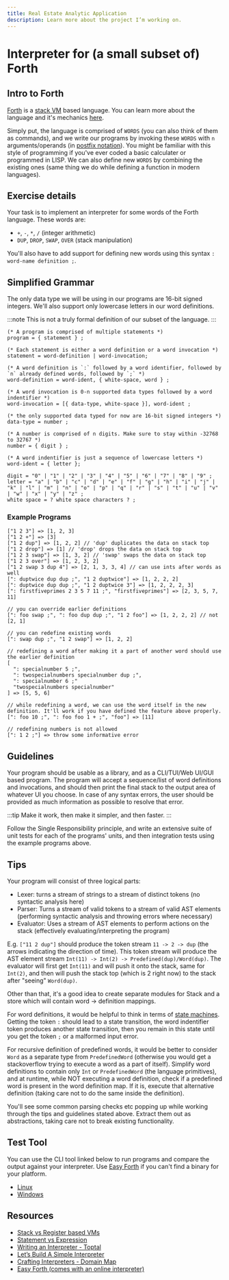```yaml
---
title: Real Estate Analytic Application
description: Learn more about the project I’m working on.
---
```

# Interpreter for (a small subset of) Forth

## Intro to Forth

[Forth](https://en.wikipedia.org/wiki/Forth_%28programming_language%29) is a [stack VM](https://en.wikipedia.org/wiki/Stack_machine) based language. You can learn more about the language and it's mechanics [here](https://www.forth.com/starting-forth/1-forth-stacks-dictionary/).

Simply put, the language is comprised of `WORDS` (you can also think of them as commands), and we write our programs by invoking these `WORDS` with `n` arguments/operands (in [postfix notation](https://en.wikipedia.org/wiki/Reverse_Polish_notation)). You might be familiar with this style of programming if you've ever coded a basic calculater or programmed in LISP. We can also define new `WORDS` by combining the existing ones (same thing we do while defining a function in modern languages).

## Exercise details

Your task is to implement an interpreter for some words of the Forth language. These words are:

- `+`, `-`, `*`, `/` (integer arithmetic)
- `DUP`, `DROP`, `SWAP`, `OVER` (stack manipulation)

You'll also have to add support for defining new words using this syntax `: word-name definition ;`.

## Simplified Grammar

The only data type we will be using in our programs are 16-bit signed integers. We'll also support only lowercase letters in our word definitions.

:::note
This is not a truly formal definition of our subset of the language.
:::

```ebnf
(* A program is comprised of multiple statements *)
program = { statement } ;

(* Each statement is either a word definition or a word invocation *)
statement = word-definition | word-invocation;

(* A word definition is `:` followed by a word identifier, followed by `n` already defined words, followed by `;` *)
word-definition = word-ident, { white-space, word } ;

(* A word invocation is 0-n supported data types followed by a word indentifier *)
word-invocation = [{ data-type, white-space }], word-ident ;

(* the only supported data typed for now are 16-bit signed integers *)
data-type = number ;

(* A number is comprised of n digits. Make sure to stay within -32768 to 32767 *)
number = { digit } ;

(* A word indentifier is just a sequence of lowercase letters *)
word-ident = { letter };

digit = "0" | "1" | "2" | "3" | "4" | "5" | "6" | "7" | "8" | "9" ;
letter = "a" | "b" | "c" | "d" | "e" | "f" | "g" | "h" | "i" | "j" | "k" | "l" | "m" | "n" | "o" | "p" | "q" | "r" | "s" | "t" | "u" | "v" | "w" | "x" | "y" | "z" ;
white space = ? white space characters ? ;
```

### Example Programs

```forth
["1 2 3"] => [1, 2, 3]
["1 2 +"] => [3]
["1 2 dup"] => [1, 2, 2] // 'dup' duplicates the data on stack top
["1 2 drop"] => [1] // 'drop' drops the data on stack top
["1 2 3 swap"] => [1, 3, 2] // 'swap' swaps the data on stack top
["1 2 3 over"] => [1, 2, 3, 2]
["1 2 swap 3 dup 4"] => [2, 1, 3, 3, 4] // can use ints after words as well
[": duptwice dup dup ;", "1 2 duptwice"] => [1, 2, 2, 2]
[": duptwice dup dup ;", "1 2 duptwice 3"] => [1, 2, 2, 2, 3]
[": firstfiveprimes 2 3 5 7 11 ;", "firstfiveprimes"] => [2, 3, 5, 7, 11]

// you can override earlier definitions
[": foo swap ;", ": foo dup dup ;", "1 2 foo"] => [1, 2, 2, 2] // not [2, 1]

// you can redefine existing words
[": swap dup ;", "1 2 swap"] => [1, 2, 2]

// redefining a word after making it a part of another word should use the earlier definition
[
  ": specialnumber 5 ;",
  ": twospecialnumbers specialnumber dup ;",
  ": specialnumber 6 ;"
  "twospecialnumbers specialnumber"
] => [5, 5, 6]

// while redefining a word, we can use the word itself in the new definition. It'll work if you have defined the feature above properly.
[": foo 10 ;", ": foo foo 1 + ;", "foo"] => [11]

// redefining numbers is not allowed
[": 1 2 ;"] => throw some informative error
```

## Guidelines

Your program should be usable as a library, and as a CLI/TUI/Web UI/GUI based program. The program will accept a sequence/list of word definitions and invocations, and should then print the final stack to the output area of whatever UI you choose. In case of any syntax errors, the user should be provided as much information as possible to resolve that error.

:::tip
Make it work, then make it simpler, and then faster.
:::

Follow the Single Responsibility principle, and write an extensive suite of unit tests for each of the programs' units, and then integration tests using the example programs above.

## Tips

Your program will consist of three logical parts:

- Lexer: turns a stream of strings to a stream of distinct tokens (no syntactic analysis here)
- Parser: Turns a stream of valid tokens to a stream of valid AST elements (performing syntactic analysis and throwing errors where necessary)
- Evaluator: Uses a stream of AST elements to perform actions on the stack (effectively evaluating/interpreting the program)

E.g. `["11 2 dup"]` should produce the token stream `11 -> 2 -> dup` (the arrows indicating the direction of time). This token stream will produce the AST element stream `Int(11) -> Int(2) -> Predefined(dup)/Word(dup)`. The evaluator will first get `Int(11)` and will push it onto the stack, same for `Int(2)`, and then will push the stack top (which is 2 right now) to the stack after "seeing" `Word(dup)`.

Other than that, it's a good idea to create separate modules for Stack and a store which will contain word -> definition mappings.

For word definitions, it would be helpful to think in terms of [state machines](https://en.wikipedia.org/wiki/Finite-state_machine). Getting the token `:` should lead to a state transition, the word indentifier token produces another state transition, then you remain in this state until you get the token `;` or a malformed input error.

For recursive definition of predefined words, it would be better to consider `Word` as a separate type from `PredefinedWord` (otherwise you would get a stackoverflow trying to execute a word as a part of itself). Simplify word definitions to contain only `Int` or `PredefinedWord` (the language primitives), and at runtime, while NOT executing a word definition, check if a predefined word is present in the word definition map. If it is, execute that alternative definition (taking care not to do the same inside the definition).

You'll see some common parsing checks etc popping up while working through the tips and guidelines stated above. Extract them out as abstractions, taking care not to break existing functionality.

## Test Tool

You can use the CLI tool linked below to run programs and compare the output against your interpreter. Use [Easy Forth](#resources) if you can't find a binary for your platform.

- [Linux](https://dev-portal-tools.s3.eu-central-1.amazonaws.com/forthrs)
- [Windows](https://dev-portal-tools.s3.eu-central-1.amazonaws.com/forthrs.exe)

## Resources

- [Stack vs Register based VMs](https://static.usenix.org/events/vee05/full_papers/p153-yunhe.pdf)
- [Statement vs Expression](https://www.freecodecamp.org/news/statement-vs-expression-whats-the-difference-in-programming/)
- [Writing an Interpreter - Toptal](https://www.toptal.com/scala/writing-an-interpreter)
- [Let’s Build A Simple Interpreter](https://ruslanspivak.com/lsbasi-part1/)
- [Crafting Interpreters - Domain Map](https://craftinginterpreters.com/a-map-of-the-territory.html)
- [Easy Forth (comes with an online interpreter)](https://skilldrick.github.io/easyforth/)
